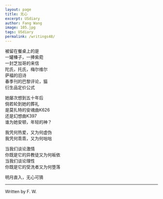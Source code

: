 ```yaml
---
layout: page
title: 无心 
excerpt: USdiary
author: Fang Wang
image: 105.jpg
tags: USdiary
permalink: /writings48/
---
```


被留在餐桌上的是    
一罐榛子，一捧紫菀    
一封芝加哥的来信    
陀氏，托氏，梅尔维尔     
萨福的旧诗    
春季刊的巴黎评论，猫    
衍生品定价公式    

她屡次想到五十年后    
倘若轮到她的葬礼   
是莫扎特的安魂曲K626    
还是幻想曲K397   
谁为她安顿，年轻的神？

我凭何热爱，又为何虚伪    
我凭何乖乖，又为何咄咄

当我们谈论激情    
你既是它的异教徒又为何皈依    
当我们谈论理性    
你既是它的受洗者又为何堕落
    
明月直入，无心可猜


****

Written by F. W.
